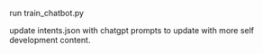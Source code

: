 run train_chatbot.py 

update intents.json with chatgpt prompts to update with more self development content.
